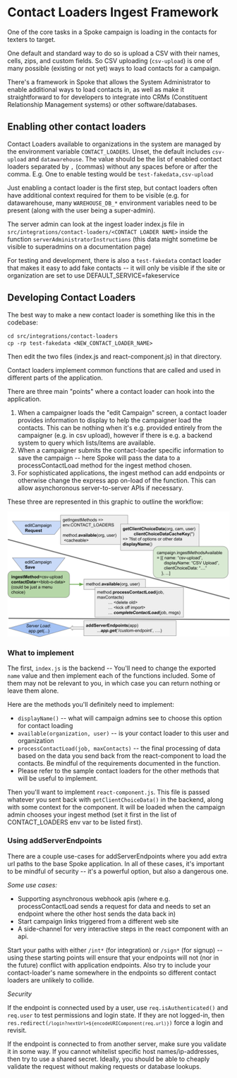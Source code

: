 # Contact Loaders Ingest Framework

One of the core tasks in a Spoke campaign is loading in the contacts for texters to target.

One default and standard way to do so is upload a CSV with their
names, cells, zips, and custom fields. So CSV uploading (`csv-upload`) is
one of many possible (existing or not yet) ways to load contacts for a campaign.

There's a framework in Spoke that allows the System Administrator to enable additional
ways to load contacts in, as well as make it straightforward to for developers to
integrate into CRMs (Constituent Relationship Management systems) or other software/databases.

## Enabling other contact loaders

Contact Loaders available to organizations in the system are managed by the
environment variable `CONTACT_LOADERS`. Unset, the default includes `csv-upload` and
`datawarehouse`. The value should be the list of enabled contact loaders separated by `,` (commas)
without any spaces before or after the comma. E.g. One to enable testing would be `test-fakedata,csv-upload`

Just enabling a contact loader is the first step, but contact loaders often
have additional context required for them to be visible (e.g. for datawarehouse, many `WAREHOUSE_DB_*`
environment variables need to be present (along with the user being a super-admin).

The server admin can look at the ingest loader index.js file in `src/integrations/contact-loaders/<CONTACT LOADER NAME>`
inside the function `serverAdministratorInstructions`
(this data might sometime be visible to superadmins on a documentation page)

For testing and development, there is also a `test-fakedata` contact loader that makes it easy to
add fake contacts -- it will only be visible if the site or organization are set to use
DEFAULT_SERVICE=fakeservice

## Developing Contact Loaders

The best way to make a new contact loader is something like this in the codebase:

```
cd src/integrations/contact-loaders
cp -rp test-fakedata <NEW_CONTACT_LOADER_NAME>
```

Then edit the two files (index.js and react-component.js) in that directory.

Contact loaders implement common functions that are called and used in different parts of the application.

There are three main "points" where a contact loader can hook into the application.

1. When a campaigner loads the "edit Campaign" screen, a contact loader provides information to display to
   help the campaigner load the contacts. This can be nothing when it's e.g. provided entirely from the
   campaigner (e.g. in csv upload), however if there is e.g. a backend system to query which lists/items
   are available.
2. When a campaigner submits the contact-loader specific information to save the campaign -- here
   Spoke will pass the data to a processContactLoad method for the ingest method chosen.
3. For sophisticated applications, the ingest method can add endpoints or otherwise change the
   express app on-load of the function. This can allow asynchoronous server-to-server APIs if necessary.

These three are represented in this graphic to outline the workflow:

![Contact Ingest Method Integrations](images/ingest-contact-methods-diagram.svg "Three places where contact ingest methods hook into the application described above")

### What to implement

The first, `index.js` is the backend -- You'll need to change the exported `name` value
and then implement each of the functions included. Some of them may not be relevant to you,
in which case you can return nothing or leave them alone.

Here are the methods you'll definitely need to implement:

- `displayName()` -- what will campaign admins see to choose this option for contact loading
- `available(organization, user)` -- is your contact loader to this user and organization
- `processContactLoad(job, maxContacts)` -- the final processing of data based on the data you send back from the react-component to load the contacts. Be mindful of the requirements documented in the function.
- Please refer to the sample contact loaders for the other methods that will be useful to implement.

Then you'll want to implement `react-component.js`. This file is passed whatever you sent back with
`getClientChoiceData()` in the backend, along with some context for the component. It will be loaded
when the campaign admin chooses your ingest method (set it first in the list of CONTACT_LOADERS env
var to be listed first).

### Using addServerEndpoints

There are a couple use-cases for addServerEndpoints where you add extra url paths
to the base Spoke application.  In all of these cases, it's important to be mindful of
security -- it's a powerful option, but also a dangerous one.

*Some use cases:*

* Supporting asynchronous webhook apis (where e.g. processContactLoad sends a request for data and needs to set an endpoint where the other host sends the data back in)
* Start campaign links triggered from a different web site
* A side-channel for very interactive steps in the react component with an api.

Start your paths with either `/int*` (for integration) or `/sign*` (for signup) --
using these starting points will ensure that your endpoints will not (nor in the future)
conflict with application endpoints.  Also try to include your contact-loader's name
somewhere in the endpoints so different contact loaders are unlikely to collide.

*Security*

If the endpoint is connected used by a user, use `req.isAuthenticated()` and `req.user` to
test permissions and login state.  If they are not logged-in, then
<code>res.redirect(`/login?nextUrl=${encodeURIComponent(req.url)}`)</code> force a login and
revisit.

If the endpoint is connected to from another server, make sure you validate it in some way.
If you cannot whitelist specific host names/ip-addresses, then try to use a shared secret.
Ideally, you should be able to cheaply validate the request without making requests or
database lookups.


